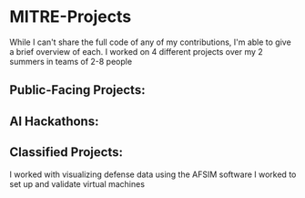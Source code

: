 # MITRE-Projects
While I can't share the full code of any of my contributions, I'm able to give a brief overview of each. I worked on 4 different projects over my 2 summers in teams of 2-8 people

## Public-Facing Projects:

## AI Hackathons:

## Classified Projects:
I worked with visualizing defense data using the AFSIM software 
I worked to set up and validate virtual machines
